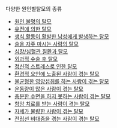  다양한 원인별탈모의 종류


- [원인 불명의 탈모](/m04/m0401/m040102/m04010201)
- [유전에 의한 탈모](/m04/m0401/m040102/m04010202)
- [생식 활동이 활발한 남성에게 발생하는 탈모](/m04/m0401/m040102/m04010203)
- [술을 자주 마시는 사람의 탈모](/m04/m0401/m040102/m04010204)
- [심장/심혈관 질환과 탈모](/m04/m0401/m040102/m04010205)
- [외과적 수술 후 탈모](/m04/m0401/m040102/m04010206)
- [정신적 스트레스로 인한 탈모](/m04/m0401/m040102/m04010207)
- [환경적 요인에 노출된 사람이 겪는 탈모](/m04/m0401/m040102/m04010208)
- [불균형한 영양섭취를 하는 사람이 겪는 탈모](/m04/m0401/m040102/m04010208)
- [운동량이 많은 사람이 겪는 탈모](/m04/m0401/m040102/m04010209)
- [충분한 수면을 하지 못하는 사람이 겪는 탈모](/m04/m0401/m040102/m04010210)
- [항암 치료를 받는 사람이 겪는 탈모](/m04/m0401/m040102/m04010211)
- [자세가 불량한 사람이 겪는 탈모](/m04/m0401/m040102/m04010212)
- [전립선 비대증을 겪는 사람이 겪는 탈모](/m04/m0401/m040102/m04010213)
<!--stackedit_data:
eyJoaXN0b3J5IjpbLTEwNjI4NjY4MTEsLTE2NDM3MDM3MTIsOD
YyNjU3NzMxLC0xNzk5MDkwOTI4LDE3ODM2NDE4NzddfQ==
-->